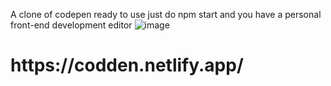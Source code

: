 A clone of codepen ready to use just do npm start and you have a personal front-end development editor
![image](https://github.com/deepanshug1/CodeDen/assets/95443111/eb6e3ee3-1fc6-44b1-a16d-cb657232d930)

<h1>https://codden.netlify.app/</h1>

